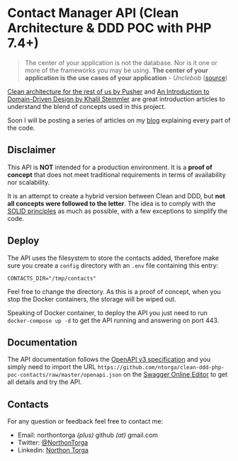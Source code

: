 
# Contact Manager API (Clean Architecture & DDD POC with PHP 7.4+)
  
> The center of your application is not the database. Nor is it one or more of the frameworks you may be using. **The center of your application is the use cases of your application**  -  _Unclebob_ ([source](https://blog.8thlight.com/uncle-bob/2012/05/15/NODB.html "NODB"))  
  
[Clean architecture for the rest of us by Pusher](https://pusher.com/tutorials/clean-architecture-introduction) and [An Introduction to Domain-Driven Design by Khalil Stemmler](https://khalilstemmler.com/articles/domain-driven-design-intro/) are great introduction articles to understand the blend of concepts used in this project.  
   
 Soon I will be posting a series of articles on my [blog](https://ntorga.com) explaining every part of the code.  
 
 ## Disclaimer  
    
This API is **NOT** intended for a production environment. It is a **proof of concept** that does not meet traditional requirements in terms of availability nor scalability.  
    
It is an attempt to create a hybrid version between Clean and DDD, but **not all concepts were followed to the letter**. The idea is to comply with the [SOLID principles](https://scotch.io/bar-talk/s-o-l-i-d-the-first-five-principles-of-object-oriented-design) as much as possible, with a few exceptions to simplify the code.  
    
## Deploy  
  
The API uses the filesystem to store the contacts added, therefore make sure you create a `config` directory with an `.env` file containing this entry:  
```  
CONTACTS_DIR="/tmp/contacts"  
```  
  
Feel free to change the directory. As this is a proof of concept, when you stop the Docker containers, the storage will be wiped out. 
  
Speaking of Docker container, to deploy the API you just need to run `docker-compose up -d` to get the API running and answering on port 443.  
  
## Documentation  
  
The API documentation follows the [OpenAPI v3 specification](https://swagger.io/specification/) and you simply need to import the URL `https://github.com/ntorga/clean-ddd-php-poc-contacts/raw/master/openapi.json` on the [Swagger Online Editor](https://editor.swagger.io/) to get all details and try the API.  
  
## Contacts  
For any question or feedback feel free to contact me:  
* Email: northontorga _(plus)_ github _(at)_ gmail.com  
* Twitter: [@NorthonTorga](https://twitter.com/northontorga)  
* Linkedin: [Northon Torga](https://www.linkedin.com/in/ntorga/)